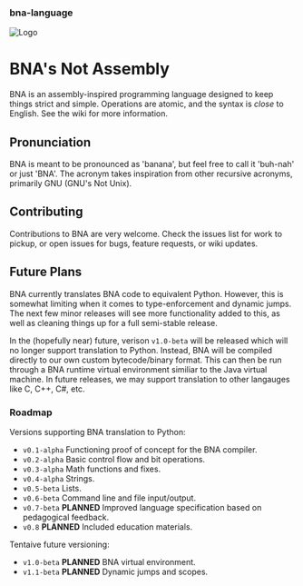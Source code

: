 ### bna-language

![Logo](https://github.com/jfmekker/bna-language/raw/master/logo.png)

# BNA's Not Assembly
BNA is an assembly-inspired programming language designed to keep things strict and simple. Operations are atomic, and the syntax is *close* to English. See the wiki for more information.

## Pronunciation
BNA is meant to be pronounced as 'banana', but feel free to call it 'buh-nah' or just 'BNA'.
The acronym takes inspiration from other recursive acronyms, primarily GNU (GNU's Not Unix).

## Contributing
Contributions to BNA are very welcome. Check the issues list for work to pickup, or open issues for bugs, feature requests, or wiki updates.

## Future Plans
BNA currently translates BNA code to equivalent Python. However, this is somewhat limiting when it comes to type-enforcement and dynamic jumps. The next few minor releases will see more functionality added to this, as well as cleaning things up for a full semi-stable release.

In the (hopefully near) future, verison `v1.0-beta` will be released which will no longer support translation to Python. Instead, BNA will be compiled directly to our own custom bytecode/binary format. This can then be run through a BNA runtime virtual environment similiar to the Java virtual machine. In future releases, we may support translation to other langauges like C, C++, C#, etc.

### Roadmap

Versions supporting BNA translation to Python:

 - `v0.1-alpha` Functioning proof of concept for the BNA compiler.
 - `v0.2-alpha` Basic control flow and bit operations.
 - `v0.3-alpha` Math functions and fixes.
 - `v0.4-alpha` Strings.
 - `v0.5-beta`  Lists.
 - `v0.6-beta`  Command line and file input/output.
 - `v0.7-beta`  **PLANNED** Improved language specification based on pedagogical feedback.
 - `v0.8`       **PLANNED** Included education materials.

 Tentaive future versioning:

  - `v1.0-beta`  **PLANNED** BNA virtual environment.
  - `v1.1-beta`  **PLANNED** Dynamic jumps and scopes.
